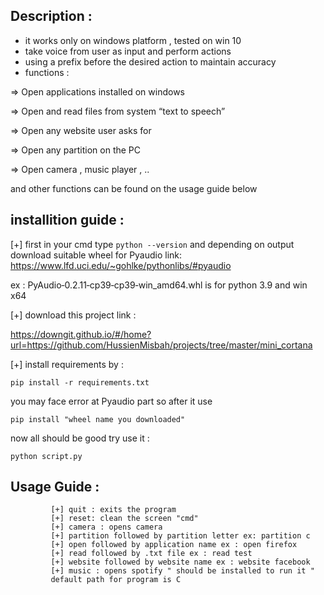 ## Description :

- it works only on windows platform , tested on win 10 
- take voice from user as input and perform actions
- using a prefix before the desired action to maintain accuracy
- functions :

=> Open applications installed on windows

=> Open and read files from system  “text to speech”

=> Open any website user asks for

=> Open any partition on the PC

=> Open camera , music player , ..  

and other functions can be found on the usage guide below


## installition guide :

[+] first in your cmd type ``python --version`` and depending on output download suitable wheel for Pyaudio 
    link: https://www.lfd.uci.edu/~gohlke/pythonlibs/#pyaudio

ex : PyAudio‑0.2.11‑cp39‑cp39‑win_amd64.whl is for python 3.9 and win x64 

[+] download this project link :

https://downgit.github.io/#/home?url=https://github.com/HussienMisbah/projects/tree/master/mini_cortana

[+] install requirements by :

```
pip install -r requirements.txt
```
you may face error at Pyaudio part so after it use 

```
pip install "wheel name you downloaded"
```

now all should be good try use it :

```
python script.py
```

## Usage Guide  :

```
         [+] quit : exits the program  
         [+] reset: clean the screen "cmd"   
         [+] camera : opens camera
         [+] partition followed by partition letter ex: partition c
         [+] open followed by application name ex : open firefox 
         [+] read followed by .txt file ex : read test  
         [+] website followed by website name ex : website facebook  
         [+] music : opens spotify " should be installed to run it " 
         default path for program is C
```


